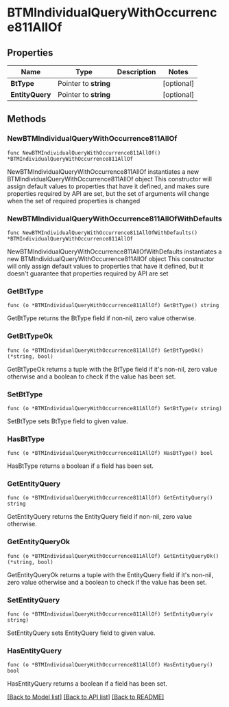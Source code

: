 # BTMIndividualQueryWithOccurrence811AllOf

## Properties

Name | Type | Description | Notes
------------ | ------------- | ------------- | -------------
**BtType** | Pointer to **string** |  | [optional] 
**EntityQuery** | Pointer to **string** |  | [optional] 

## Methods

### NewBTMIndividualQueryWithOccurrence811AllOf

`func NewBTMIndividualQueryWithOccurrence811AllOf() *BTMIndividualQueryWithOccurrence811AllOf`

NewBTMIndividualQueryWithOccurrence811AllOf instantiates a new BTMIndividualQueryWithOccurrence811AllOf object
This constructor will assign default values to properties that have it defined,
and makes sure properties required by API are set, but the set of arguments
will change when the set of required properties is changed

### NewBTMIndividualQueryWithOccurrence811AllOfWithDefaults

`func NewBTMIndividualQueryWithOccurrence811AllOfWithDefaults() *BTMIndividualQueryWithOccurrence811AllOf`

NewBTMIndividualQueryWithOccurrence811AllOfWithDefaults instantiates a new BTMIndividualQueryWithOccurrence811AllOf object
This constructor will only assign default values to properties that have it defined,
but it doesn't guarantee that properties required by API are set

### GetBtType

`func (o *BTMIndividualQueryWithOccurrence811AllOf) GetBtType() string`

GetBtType returns the BtType field if non-nil, zero value otherwise.

### GetBtTypeOk

`func (o *BTMIndividualQueryWithOccurrence811AllOf) GetBtTypeOk() (*string, bool)`

GetBtTypeOk returns a tuple with the BtType field if it's non-nil, zero value otherwise
and a boolean to check if the value has been set.

### SetBtType

`func (o *BTMIndividualQueryWithOccurrence811AllOf) SetBtType(v string)`

SetBtType sets BtType field to given value.

### HasBtType

`func (o *BTMIndividualQueryWithOccurrence811AllOf) HasBtType() bool`

HasBtType returns a boolean if a field has been set.

### GetEntityQuery

`func (o *BTMIndividualQueryWithOccurrence811AllOf) GetEntityQuery() string`

GetEntityQuery returns the EntityQuery field if non-nil, zero value otherwise.

### GetEntityQueryOk

`func (o *BTMIndividualQueryWithOccurrence811AllOf) GetEntityQueryOk() (*string, bool)`

GetEntityQueryOk returns a tuple with the EntityQuery field if it's non-nil, zero value otherwise
and a boolean to check if the value has been set.

### SetEntityQuery

`func (o *BTMIndividualQueryWithOccurrence811AllOf) SetEntityQuery(v string)`

SetEntityQuery sets EntityQuery field to given value.

### HasEntityQuery

`func (o *BTMIndividualQueryWithOccurrence811AllOf) HasEntityQuery() bool`

HasEntityQuery returns a boolean if a field has been set.


[[Back to Model list]](../README.md#documentation-for-models) [[Back to API list]](../README.md#documentation-for-api-endpoints) [[Back to README]](../README.md)


